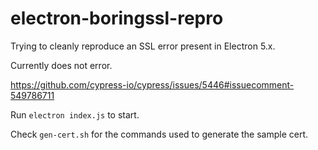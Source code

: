electron-boringssl-repro
===

Trying to cleanly reproduce an SSL error present in Electron 5.x.

Currently does not error.

https://github.com/cypress-io/cypress/issues/5446#issuecomment-549786711

Run `electron index.js` to start.

Check `gen-cert.sh` for the commands used to generate the sample cert.

